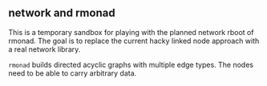## network and rmonad

This is a temporary sandbox for playing with the planned network rboot of
rmonad. The goal is to replace the current hacky linked node approach with
a real network library.

`rmonad` builds directed acyclic graphs with multiple edge types. The nodes
need to be able to carry arbitrary data.
